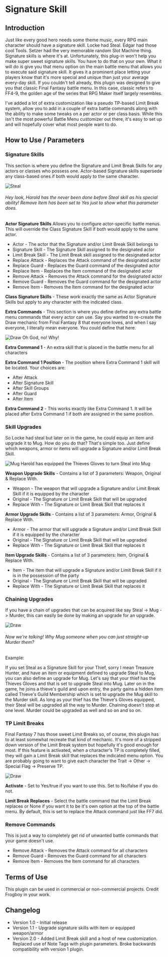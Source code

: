 # Signature Skill

## Introduction

Just like every good hero needs some theme music, every RPG main character should have a signature skill. Locke had Steal. Edgar had those cool Tools. Setzer had the very memorable random Slot Machine thing. Signature skills is where it's at. Unfortunately, this plug-in won't help you make super sweet signature skills. You have to do that on your own. What it will do is give you that menu option on the main battle menu that allows you to execute said signature skill. It gives it a prominent place letting your players know that it's more special and unique than just your average every-day skill. If you couldn't tell already, this plugin was designed to give you that classic Final Fantasy battle menu. In this case, classic refers to FF4-9, the golden age of the series that RPG Maker itself largely resembles.

I've added a lot of extra customization like a pseudo TP-based Limit Break system, allow you to add in a couple of extra battle commands along with the ability to make some tweaks on a per actor or per class basis. While this isn't the most powerful Battle Menu customizer out there, it's easy to set up and will hopefully cover what most people want to do.


## How to Use / Parameters

### Signature Skills

This section is where you define the Signature and Limit Break Skills for any actors or classes who possess one. Actor-based Signature skills supersede any class-based ones if both would apply to the same character.

![Steal](/img/snap.png)
###### Hey look, Harold has the never been done before Steal skill as his special ability! Remove Item has been set to Yes just to show what this parameter does.

**Actor Signature Skills**
Allows you to configure actor-specific battle menus. This will override the Class Signature Skill if both would apply to the same actor.
* Actor - The actor that the Signature and/or Limit Break Skill belongs to
* Signature Skill - The Signature Skill assigned to the designated actor
* Limit Break Skill - The Limit Break skill assigned to the designated actor
* Replace Attack - Replaces the Attack command of the designated actor
* Replace Guard - Replaces the Guard command of the designated actor
* Replace Item - Replaces the Item command of the designated actor
* Remove Attack - Removes the Attack command for the designated actor
* Remove Guard - Removes the Guard command for the designated actor
* Remove Item - Removes the Item command for the designated actor

**Class Signature Skills** - These work exactly the same as Actor Signature Skills but apply to any character with the indicated class.


**Extra Commands** - This section is where you define define any extra battle menu commands that every actor can use. Say you wanted to re-create the Draw mechanic from Final Fantasy 8 that everyone loves, and when I say everyone, I literally mean everyone. You could define that here.

![Draw](/img/snap2.png)
Oh God, no! Why!

**Extra Command 1** - An extra skill that is placed in the battle menu for all characters

**Extra Command 1 Position** - The position where Extra Command 1 skill will be located. Your choices are:
* After Attack
* After Signature Skill
* After Skill Groups
* After Guard
* After Item

**Extra Command 2** - This works exactly like Extra Command 1. It will be placed after Extra Command 1 if both are assigned in the same position.


### Skill Upgrades

So Locke had steal but later on in the game, he could equip an item and upgrade it to Mug. How do you do that? That's simple too. Just define which weapons, armor or items will upgrade a Signature and/or Limit Break Skill.

![Mug](/img/snap3.png)
Harold has equipped the Thieves Gloves to turn Steal into Mug

**Weapon Upgrade Skills** - Contains a list of 3 parameters: Weapon, Original & Replace With.
* Weapon - The weapon that will upgrade a Signature and/or Limit Break Skill if it is equipped by the character
* Original - The Signature or Limit Break Skill that will be upgraded
* Replace With - The Signature or Limit Break Skill that replaces it

**Armor Upgrade Skills** - Contains a list of 3 parameters: Armor, Original & Replace With.
* Armor - The armor that will upgrade a Signature and/or Limit Break Skill if it is equipped by the character
* Original - The Signature or Limit Break Skill that will be upgraded
* Replace With - The Signature or Limit Break Skill that replaces it

**Item Upgrade Skills** - Contains a list of 3 parameters: Item, Original & Replace With.
* Item - The item that will upgrade a Signature and/or Limit Break Skill if it is in the possession of the party
* Original - The Signature or Limit Break Skill that will be upgraded
* Replace With - The Signature or Limit Break Skill that replaces it


### Chaining Upgrades

If you have a chain of upgrades that can be acquired like say Steal -> Mug -> Murder, this can easily be done by making an upgrade for an upgrade.

![Draw](/img/snap4.png)
###### Now we're talking! Why Mug someone when you can just straight-up Murder them?

Example:

If you set Steal as a Signature Skill for your Thief, sorry I mean Treasure Hunter, and have an item or equipment defined to upgrade Steal to Mug, you can also define an upgrade for Mug. Let's say that your thief has the Thieves Gloves and that is set to upgrade Steal into Mug. Later on in the game, he joins a thieve's guild and upon entry, the party gains a hidden item called Thieve's Guild Membership which is set to upgrade the Mug skill to the Murder skill. As long as your thief has the Thieve's
Gloves equipped, their Steal will be upgraded all the way to Murder. Chaining doesn't stop at one level. Murder could be upgraded as well and so on and so on.


### TP Limit Breaks
Final Fantasy 7 has those sweet Limit Breaks so, of course, this plugin has to at least somewhat recreate that kind of mechanic. It's more of a stripped down version of the Limit Break system but hopefully it's good enough for most. If this feature is activated, when a character's TP is completely filled, they will gain a Limit Break skill that replaces the indicated menu option. You are probably going to want to give each character the Trait -> Other -> Special Flag -> Preserve TP.

![Draw](/img/snap5.png)

**Activate** - Set to Yes/true if you want to use this. Set to No/false if you do not.

**Limit Break Replaces** - Select the battle command that the Limit Break replaces or None if you want it to be it's own option at the top of the battle menu. By default, this is set to replace the Attack command just like FF7 did.


### Remove Commands
This is just a way to completely get rid of unwanted battle commands that your game doesn't use.
* Remove Attack - Removes the Attack command for all characters
* Remove Guard - Removes the Guard command for all characters
* Remove Item - Removes the Item command for all characters


## Terms of Use

This plugin can be used in commercial or non-commercial projects.
Credit Frogboy in your work.


## Changelog

* Version 1.0 - Initial release
* Version 1.1 - Upgrade signature skills with item or equipped weapon/armor
* Version 2.0 - Added Limit Break skill and a host of new customization. Replaced use of Note Tags with plugin parameters. Broke backwards compatibility with version 1 plugin.

